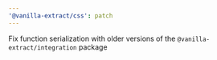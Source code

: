 ```yaml
---
'@vanilla-extract/css': patch
---
```


Fix function serialization with older versions of the `@vanilla-extract/integration` package
